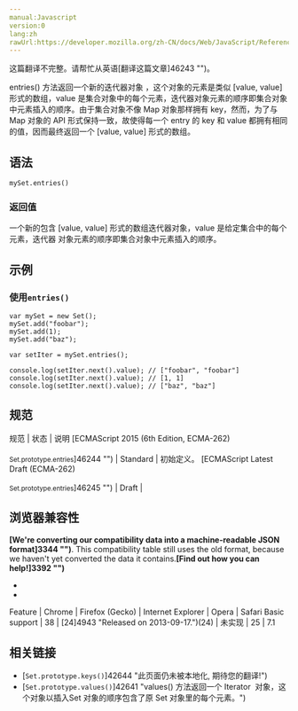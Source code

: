 ```yaml
---
manual:Javascript
version:0
lang:zh
rawUrl:https://developer.mozilla.org/zh-CN/docs/Web/JavaScript/Reference/Global_Objects/Set/entries
---
```




这篇翻译不完整。请帮忙从英语[翻译这篇文章]46243 "")。






entries() 方法返回一个新的迭代器对象 ，这个对象的元素是类似 [value, value] 形式的数组，value 是集合对象中的每个元素，迭代器对象元素的顺序即集合对象中元素插入的顺序。由于集合对象不像 Map 对象那样拥有 key，然而，为了与 Map 对象的 API 形式保持一致，故使得每一个 entry 的 key 和 value 都拥有相同的值，因而最终返回一个 [value, value] 形式的数组。


## 语法<a name="语法"></a>

```
mySet.entries()
```

### 返回值<a name="返回值"></a>


一个新的包含 [value, value] 形式的数组迭代器对象，value 是给定集合中的每个元素，迭代器 对象元素的顺序即集合对象中元素插入的顺序。


## 示例<a name="示例"></a>

### 使用`entries()`<a name="使用_entries()"></a>

```
var mySet = new Set();
mySet.add("foobar");
mySet.add(1);
mySet.add("baz");

var setIter = mySet.entries();

console.log(setIter.next().value); // ["foobar", "foobar"]
console.log(setIter.next().value); // [1, 1]
console.log(setIter.next().value); // ["baz", "baz"]
```

## 规范<a name="规范"></a>

规范 | 状态 | 说明 
[ECMAScript 2015 (6th Edition, ECMA-262)<br></br><small>Set.prototype.entries</small>]46244 "") | Standard | 初始定义。 
[ECMAScript Latest Draft (ECMA-262)<br></br><small>Set.prototype.entries</small>]46245 "") | Draft |  


## 浏览器兼容性<a name="浏览器兼容性"></a>


**[We&#39;re converting our compatibility data into a machine-readable JSON format]3344 "")**. This compatibility table still uses the old format, because we haven&#39;t yet converted the data it contains.**[Find out how you can help!]3392 "")**


* 
* 

Feature | Chrome | Firefox (Gecko) | Internet Explorer | Opera | Safari 
Basic support | 38 | [24]4943 "Released on 2013-09-17.")(24) | 未实现 | 25 | 7.1 




## 相关链接<a name="相关链接"></a>

* [`Set.prototype.keys()`]42644 "此页面仍未被本地化, 期待您的翻译!")
* [`Set.prototype.values()`]42641 "values() 方法返回一个 Iterator  对象，这个对象以插入Set 对象的顺序包含了原 Set 对象里的每个元素。")




